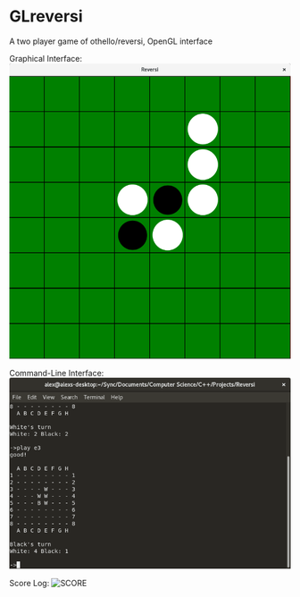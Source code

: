 # GLreversi
A two player game of othello/reversi, OpenGL interface

Graphical Interface:
![GUI](/images/board.png)

Command-Line Interface:
![CLI](/images/cli.png)

Score Log:
![SCORE](images/score.png)
